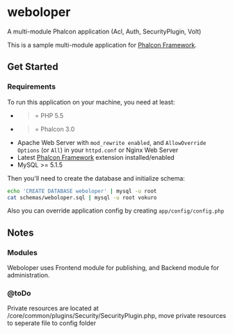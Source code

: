 # weboloper
A multi-module Phalcon application  (Acl, Auth, SecurityPlugin, Volt)

This is a sample multi-module application for [Phalcon Framework](https://github.com/phalcon/cphalcon).

## Get Started

### Requirements

To run this application on your machine, you need at least:

* >= PHP 5.5
* >= Phalcon 3.0
* Apache Web Server with `mod_rewrite enabled`, and `AllowOverride Options` (or `All`) in your `httpd.conf` or Nginx Web Server
* Latest [Phalcon Framework](https://github.com/phalcon/cphalcon) extension installed/enabled
* MySQL >= 5.1.5

Then you'll need to create the database and initialize schema:

```bash
echo 'CREATE DATABASE weboloper' | mysql -u root
cat schemas/weboloper.sql | mysql -u root vokuro
```

Also you can override application config by creating `app/config/config.php` 


## Notes

### Modules
Weboloper uses Frontend module for publishing, and Backend module for administration.

### @toDo
Private resources are located at /core/common/plugins/Security/SecurityPlugin.php, move private resources to seperate file to config folder